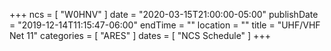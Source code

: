+++
ncs = [ "W0HNV" ]
date = "2020-03-15T21:00:00-05:00"
publishDate = "2019-12-14T11:15:47-06:00"
endTime = ""
location = ""
title = "UHF/VHF Net 11"
categories = [ "ARES" ]
dates = [ "NCS Schedule" ]
+++
